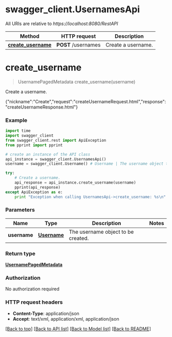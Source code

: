 # swagger_client.UsernamesApi

All URIs are relative to *https://localhost:8080/RestAPI*

Method | HTTP request | Description
------------- | ------------- | -------------
[**create_username**](UsernamesApi.md#create_username) | **POST** /usernames | Create a username.


# **create_username**
> UsernamePagedMetadata create_username(username)

Create a username.

{\"nickname\":\"Create\",\"request\":\"createUsernameRequest.html\",\"response\":\"createUsernameResponse.html\"}

### Example 
```python
import time
import swagger_client
from swagger_client.rest import ApiException
from pprint import pprint

# create an instance of the API class
api_instance = swagger_client.UsernamesApi()
username = swagger_client.Username() # Username | The username object to be created.

try: 
    # Create a username.
    api_response = api_instance.create_username(username)
    pprint(api_response)
except ApiException as e:
    print "Exception when calling UsernamesApi->create_username: %s\n" % e
```

### Parameters

Name | Type | Description  | Notes
------------- | ------------- | ------------- | -------------
 **username** | [**Username**](Username.md)| The username object to be created. | 

### Return type

[**UsernamePagedMetadata**](UsernamePagedMetadata.md)

### Authorization

No authorization required

### HTTP request headers

 - **Content-Type**: application/json
 - **Accept**: text/xml, application/xml, application/json

[[Back to top]](#) [[Back to API list]](../README.md#documentation-for-api-endpoints) [[Back to Model list]](../README.md#documentation-for-models) [[Back to README]](../README.md)

